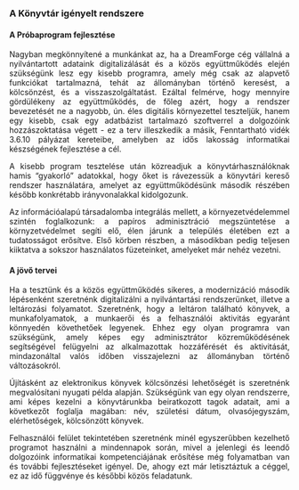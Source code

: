 ### A Könyvtár igényelt rendszere
#### A Próbaprogram fejlesztése
<p align="justify">Nagyban megkönnyítené a munkánkat az, ha a DreamForge cég vállalná a nyilvántartott adataink digitalizálását és a közös együttműködés elején szükségünk lesz egy kisebb programra, amely még csak az alapvető funkciókat tartalmazná, tehát az állományban történő keresést, a kölcsönzést, és a visszaszolgáltatást. Ezáltal felmérve, hogy mennyire gördülékeny az együttműködés, de főleg azért, hogy a rendszer bevezetését ne a nagyobb, ún. éles digitális környezettel teszteljük, hanem egy kisebb, csak egy adatbázist tartalmazó szoftverrel a dolgozóink hozzászoktatása végett - ez a terv illeszkedik a másik, Fenntartható vidék 3.6.10 pályázat kereteibe, amelyben az idős lakosság informatikai készségének fejlesztése a cél.</p>

<p align="justify">A kisebb program tesztelése után közreadjuk a könyvtárhasználóknak hamis “gyakorló” adatokkal, hogy őket is rávezessük a könyvtári kereső rendszer használatára, amelyet az együttműködésünk második részében később konkrétabb irányvonalakkal kidolgozunk.</p>

<p align="justify">Az információalapú társadalomba integrálás mellett, a környezetvédelemmel szintén foglalkozunk: a papíros adminisztráció megszüntetése a környzetvédelmet segíti elő, élen járunk a település életében ezt a tudatosságot erősítve. Első körben részben, a másodikban pedig teljesen kiiktatva a sokszor használatos füzeteinket, amelyeket már nehéz vezetni. </p>

#### A jövő tervei
<p align="justify">Ha a tesztünk és a közös együttműködés sikeres, a modernizáció második lépésenként szeretnénk digitalizálni a nyilvántartási rendszerünket, illetve a leltározási folyamatot. Szeretnénk, hogy a leltáron található könyvek, a munkafolyamatok, a munkaerői és a felhasználói aktivitás egyaránt könnyedén követhetőek legyenek. Ehhez egy olyan programra van szükségünk, amely képes egy adminisztrátor közreműködésének segítségével felügyelni az alkalmazottak hozzáférését és aktivitását, mindazonáltal valós időben visszajelezni az állományban történő változásokról.</p>

<p align="justify">Újításként az elektronikus könyvek kölcsönzési lehetőségét is szeretnénk megvalósítani nyugati példa alapján. Szükségünk van egy olyan rendszerre, ami képes kezelni a könyvtárunkba beiratkozott tagok adatait, ami a következőt foglalja magában: név, születési dátum, olvasójegyszám, elérhetőségek, kölcsönzött könyvek.</p>

<p align="justify">Felhasználói felület tekintetében szeretnénk minél egyszerűbben kezelhető programot használni a mindennapok során, mivel a jelenlegi és leendő dolgozóink informatikai kompetenciájának erősítése még folyamatban van és további fejlesztéseket igényel. De, ahogy ezt már letisztáztuk a céggel, ez az idő függvénye és későbbi közös feladatunk.</p>